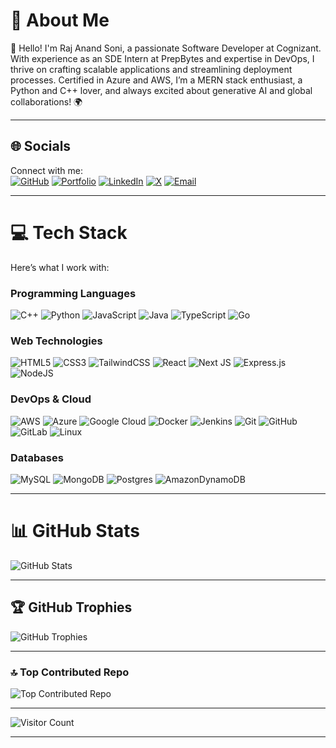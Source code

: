# 💫 About Me
👋 Hello! I'm Raj Anand Soni, a passionate Software Developer at Cognizant. With experience as an SDE Intern at PrepBytes and expertise in DevOps, I thrive on crafting scalable applications and streamlining deployment processes. Certified in Azure and AWS, I’m a MERN stack enthusiast, a Python and C++ lover, and always excited about generative AI and global collaborations! 🌍

---

## 🌐 Socials
Connect with me:  
[![GitHub](https://img.shields.io/badge/github-%23121011.svg?style=for-the-badge&logo=github&logoColor=white)](https://github.com/rajsoni06) [![Portfolio](https://img.shields.io/badge/website-000000?style=for-the-badge&logo=About.me&logoColor=white)](https://raj-anand-portfolio.netlify.app/) [![LinkedIn](https://img.shields.io/badge/LinkedIn-%230077B5.svg?logo=linkedin&logoColor=white)](https://www.linkedin.com/in/raj-anand-soni-037541212/) [![X](https://img.shields.io/badge/X-black.svg?logo=X&logoColor=white)](https://x.com/LuckySonicosmos) [![Email](https://img.shields.io/badge/Email-D14836?logo=gmail&logoColor=white)](mailto:sonirajanand677@gmail.com)  

---

# 💻 Tech Stack
Here’s what I work with:

### Programming Languages
![C++](https://img.shields.io/badge/c++-%2300599C.svg?style=for-the-badge&logo=c%2B%2B&logoColor=white) ![Python](https://img.shields.io/badge/python-3670A0?style=for-the-badge&logo=python&logoColor=ffdd54) ![JavaScript](https://img.shields.io/badge/javascript-%23323330.svg?style=for-the-badge&logo=javascript&logoColor=%23F7DF1E) ![Java](https://img.shields.io/badge/java-%23ED8B00.svg?style=for-the-badge&logo=openjdk&logoColor=white) ![TypeScript](https://img.shields.io/badge/typescript-%23007ACC.svg?style=for-the-badge&logo=typescript&logoColor=white) ![Go](https://img.shields.io/badge/go-%2300ADD8.svg?style=for-the-badge&logo=go&logoColor=white) 

### Web Technologies
![HTML5](https://img.shields.io/badge/html5-%23E34F26.svg?style=for-the-badge&logo=html5&logoColor=white) ![CSS3](https://img.shields.io/badge/css3-%231572B6.svg?style=for-the-badge&logo=css3&logoColor=white) ![TailwindCSS](https://img.shields.io/badge/tailwindcss-%2338B2AC.svg?style=for-the-badge&logo=tailwind-css&logoColor=white) ![React](https://img.shields.io/badge/react-%2320232a.svg?style=for-the-badge&logo=react&logoColor=%2361DAFB) ![Next JS](https://img.shields.io/badge/Next-black?style=for-the-badge&logo=next.js&logoColor=white) ![Express.js](https://img.shields.io/badge/express.js-%23404d59.svg?style=for-the-badge&logo=express&logoColor=%2361DAFB) ![NodeJS](https://img.shields.io/badge/node.js-6DA55F?style=for-the-badge&logo=node.js&logoColor=white)

### DevOps & Cloud
![AWS](https://img.shields.io/badge/AWS-%23FF9900.svg?style=for-the-badge&logo=amazon-aws&logoColor=white) ![Azure](https://img.shields.io/badge/azure-%230072C6.svg?style=for-the-badge&logo=microsoftazure&logoColor=white) ![Google Cloud](https://img.shields.io/badge/GoogleCloud-%234285F4.svg?style=for-the-badge&logo=google-cloud&logoColor=white) ![Docker](https://img.shields.io/badge/docker-%230db7ed.svg?style=for-the-badge&logo=docker&logoColor=white) ![Jenkins](https://img.shields.io/badge/jenkins-%232C5263.svg?style=for-the-badge&logo=jenkins&logoColor=white) ![Git](https://img.shields.io/badge/git-%23F05033.svg?style=for-the-badge&logo=git&logoColor=white) ![GitHub](https://img.shields.io/badge/github-%23121011.svg?style=for-the-badge&logo=github&logoColor=white) ![GitLab](https://img.shields.io/badge/gitlab-%23181717.svg?style=for-the-badge&logo=gitlab&logoColor=white) ![Linux](https://img.shields.io/badge/Linux-FCC624?style=for-the-badge&logo=linux&logoColor=black) 

### Databases
![MySQL](https://img.shields.io/badge/mysql-4479A1.svg?style=for-the-badge&logo=mysql&logoColor=white) ![MongoDB](https://img.shields.io/badge/MongoDB-%234ea94b.svg?style=for-the-badge&logo=mongodb&logoColor=white) ![Postgres](https://img.shields.io/badge/postgres-%23316192.svg?style=for-the-badge&logo=postgresql&logoColor=white) ![AmazonDynamoDB](https://img.shields.io/badge/Amazon%20DynamoDB-4053D6?style=for-the-badge&logo=Amazon%20DynamoDB&logoColor=white)  

---

# 📊 GitHub Stats
![GitHub Stats](https://github-readme-stats.vercel.app/api?username=raj-anand-soni&show_icons=true&theme=radical)  

---

## 🏆 GitHub Trophies
![GitHub Trophies](https://github-profile-trophy.vercel.app/?username=raj-anand-soni&theme=radical)  

---

### 🔝 Top Contributed Repo
![Top Contributed Repo](https://github-contributor-stats.vercel.app/api?username=raj-anand-soni&limit=5&theme=radical)  

---

![Visitor Count](https://visitcount.itsvg.in/api?id=raj-anand-soni&icon=0&color=0) 

---
